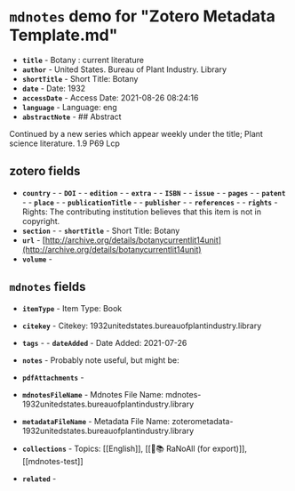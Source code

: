 # `mdnotes` demo for "Zotero Metadata Template.md"

- **`title`** - Botany : current literature
- **`author`** -  United States. Bureau of Plant Industry. Library
- **`shortTitle`** -  Short Title: Botany
- **`date`** -  Date: 1932
- **`accessDate`** -  Access Date: 2021-08-26 08:24:16
- **`language`** -  Language: eng
- **`abstractNote`** - ## Abstract

Continued by a new series which appear weekly under the title; Plant science literature. 1.9 P69 Lcp


## zotero fields

- **`country`** - - **`DOI`** - - **`edition`** - - **`extra`** - - **`ISBN`** - - **`issue`** - - **`pages`** - - **`patent`** - - **`place`** - - **`publicationTitle`** - - **`publisher`** - - **`references`** - - **`rights`** -  Rights: The contributing institution believes that this item is not in copyright.
- **`section`** - - **`shortTitle`** -  Short Title: Botany
- **`url`** - [http://archive.org/details/botanycurrentlit14unit](http://archive.org/details/botanycurrentlit14unit)
- **`volume`** - 

## `mdnotes`  fields

- **`itemType`** -  Item Type: Book
- **`citekey`** -  Citekey: 1932unitedstates.bureauofplantindustry.library
- **`tags`** - - **`dateAdded`** -  Date Added: 2021-07-26
- **`notes`** - 
Probably note useful, but might be:

- **`pdfAttachments`** - 
- **`mdnotesFileName`** -  Mdnotes File Name: mdnotes-1932unitedstates.bureauofplantindustry.library

- **`metadataFileName`** -  Metadata File Name: zoterometadata-1932unitedstates.bureauofplantindustry.library

- **`collections`** -  Topics: [[English]], [[🌿📚 RaNoAll (for export)]], [[mdnotes-test]]

- **`related`** - 
  